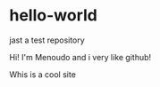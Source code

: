 # hello-world
jast a test repository


Hi! I'm Menoudo and i very like github!

Whis is a cool site
